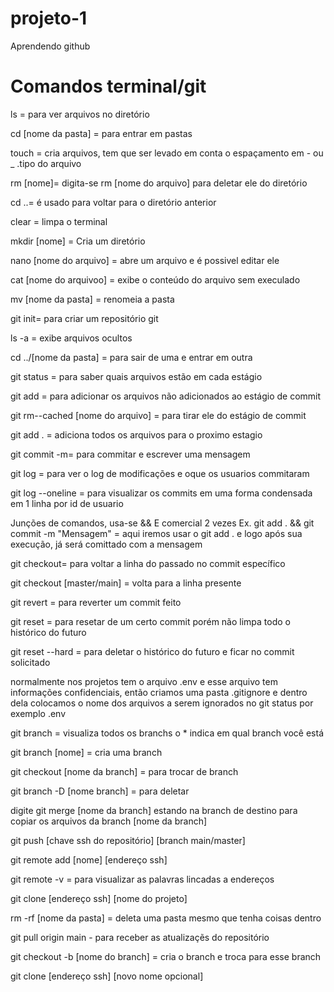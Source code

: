 # projeto-1
Aprendendo github

# Comandos terminal/git

ls = para ver arquivos no diretório

cd [nome da pasta] = para entrar em pastas

touch = cria arquivos, tem que ser levado em conta o espaçamento em - ou _ .tipo do arquivo

rm [nome]= digita-se rm [nome do arquivo] para deletar ele do diretório

cd ..= é usado para voltar para o diretório anterior

clear = limpa o terminal

mkdir [nome] = Cria um diretório

nano [nome do arquivo] = abre um arquivo e é possivel editar ele

cat [nome do arquivoo] = exibe o conteúdo do arquivo sem execulado

mv [nome da pasta] = renomeia a pasta

git init= para criar um repositório git

ls -a = exibe arquivos ocultos

cd ../[nome da pasta] = para sair de uma e entrar em outra

git status = para saber quais arquivos estão em cada estágio

git add = para adicionar os arquivos não adicionados ao estágio de commit

git rm--cached [nome do arquivo] = para tirar ele do estágio de commit

git add . = adiciona todos os arquivos para o proximo estagio

git commit -m= para commitar e escrever uma mensagem

git log = para ver o log de modificações e oque os usuarios commitaram

git log --oneline = para visualizar os commits em uma forma condensada em 1 linha por id de usuario

Junções de comandos, usa-se && E comercial 2 vezes Ex. git add . && git commit -m "Mensagem" = aqui iremos usar o git add . e logo após sua execução, já será comittado com a mensagem

git checkout= para voltar a linha do passado no commit específico

git checkout [master/main] = volta para a linha presente

git revert = para reverter um commit feito

git reset = para resetar de um certo commit porém não limpa todo o histórico do futuro

git reset --hard = para deletar o histórico do futuro e ficar no commit solicitado

normalmente nos projetos tem o arquivo .env e esse arquivo tem informações confidenciais, então criamos uma pasta .gitignore e dentro dela colocamos o nome dos arquivos a serem ignorados no git status por exemplo .env

git branch = visualiza todos os branchs o * indica em qual branch você está

git branch [nome] = cria uma branch

git checkout [nome da branch] = para trocar de branch

git branch -D [nome branch] = para deletar

digite git merge [nome da branch] estando na branch de destino para copiar os arquivos da branch [nome da branch]

git push [chave ssh do repositório] [branch main/master]

git remote add [nome] [endereço ssh]

git remote -v = para visualizar as palavras lincadas a endereços

git clone [endereço ssh] [nome do projeto]

rm -rf [nome da pasta] = deleta uma pasta mesmo que tenha coisas dentro

git pull origin main - para receber as atualizaçẽs do repositório

git checkout -b [nome do branch] = cria o branch e troca para esse branch

git clone [endereço ssh] [novo nome opcional]
